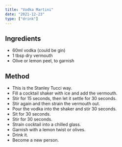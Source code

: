 ```yaml
---
title: "Vodka Martini"
date: "2021-12-23"
type: ["drink"]
---
```


## Ingredients

- 60ml vodka (could be gin)
- 1 tbsp dry vermouth
- Olive or lemon peel, to garnish

## Method

- This is the Stanley Tucci way.
- Fill a cocktail shaker with ice and add the vermouth.
- Stir for 15 seconds, then let it settle for 30 seconds.
- Stir again and then strain the vermouth out.
- Pour the vodka into the shaker and stir 30 seconds.
- Sit for 30 seconds.
- Stir for 30 seconds.
- Strain cocktail into a chilled glass.
- Garnish with a lemon twist or olives.
- Drink it.
- Become a new person.
